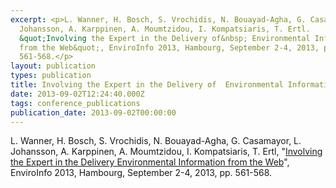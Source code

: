 ```yaml
---
excerpt: <p>L. Wanner, H. Bosch, S. Vrochidis, N. Bouayad-Agha, G. Casamayor, L.
  Johansson, A. Karppinen, A. Moumtzidou, I. Kompatsiaris, T. Ertl.
  &quot;Involving the Expert in the Delivery of&nbsp; Environmental Information
  from the Web&quot;, EnviroInfo 2013, Hambourg, September 2-4, 2013, pp.
  561-568.</p>
layout: publication
types: publication
title: Involving the Expert in the Delivery of  Environmental Information from the Web
date: 2013-09-02T12:24:40.000Z
tags: conference_publications
publication_date: 2013-09-02T00:00:00
---
```

L. Wanner, H. Bosch, S. Vrochidis, N. Bouayad-Agha, G. Casamayor, L. Johansson, A. Karppinen, A. Moumtzidou, I. Kompatsiaris, T. Ertl, "[Involving the Expert in the Delivery Environmental Information from the Web](https://www.researchgate.net/publication/266141430_Involving_the_Expert_in_the_Delivery_of_Environmental_Information_from_the_Web)", EnviroInfo 2013, Hambourg, September 2-4, 2013, pp. 561-568.